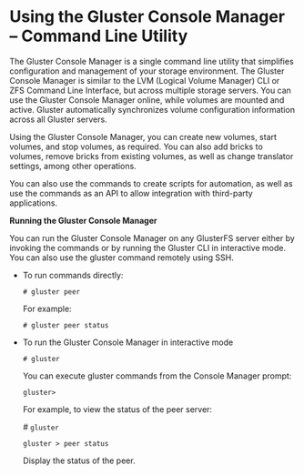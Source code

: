 Using the Gluster Console Manager – Command Line Utility
========================================================

The Gluster Console Manager is a single command line utility that
simplifies configuration and management of your storage environment. The
Gluster Console Manager is similar to the LVM (Logical Volume Manager)
CLI or ZFS Command Line Interface, but across multiple storage servers.
You can use the Gluster Console Manager online, while volumes are
mounted and active. Gluster automatically synchronizes volume
configuration information across all Gluster servers.

Using the Gluster Console Manager, you can create new volumes, start
volumes, and stop volumes, as required. You can also add bricks to
volumes, remove bricks from existing volumes, as well as change
translator settings, among other operations.

You can also use the commands to create scripts for automation, as well
as use the commands as an API to allow integration with third-party
applications.

**Running the Gluster Console Manager**

You can run the Gluster Console Manager on any GlusterFS server either
by invoking the commands or by running the Gluster CLI in interactive
mode. You can also use the gluster command remotely using SSH.

-   To run commands directly:

    ` # gluster peer `

    For example:

    ` # gluster peer status `

-   To run the Gluster Console Manager in interactive mode

    `# gluster`

    You can execute gluster commands from the Console Manager prompt:

    ` gluster> `

    For example, to view the status of the peer server:

    \# `gluster `

    `gluster > peer status `

    Display the status of the peer.


